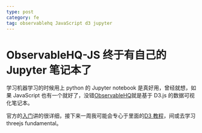 ```yaml
---
type: post
category: fe
tag: observablehq JavaScript d3 jupyter
---
```


# ObservableHQ-JS 终于有自己的 Jupyter 笔记本了

学习机器学习的时候用上 python 的 Jupyter notebook 是真好用，曾经就想，如果 JavaScript 也有一个就好了，没错[ObservableHQ](https://observablehq.com/)就是基于 D3.js 的数据可视化笔记本。

官方的[入门](https://observablehq.com/@observablehq/a-taste-of-observable)讲的很详细，接下来一周我可能会专心于里面的[D3 教程](https://observablehq.com/@d3/learn-d3)，间或去学习 threejs fundamental。
